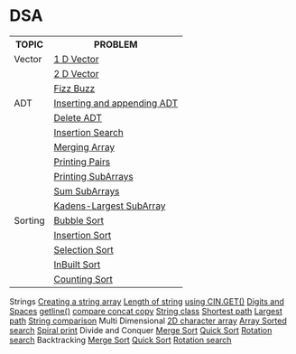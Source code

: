 # DSA

<table>
  <tr>
    <th>TOPIC</th>
    <th>PROBLEM</th>
  </tr> 
  <tr>
    <td>Vector</td>
    <td><a href="https://github.com/ishikkkkaaaa/DSA/blob/main/01%20Arrays%20and%20Vector/01-vector.cpp">1 D Vector</a></td>
  </tr>
   <tr>
    <td></td>
    <td><a href="https://github.com/ishikkkkaaaa/DSA/blob/main/01%20Arrays%20and%20Vector/02-2dVector.cpp">2 D Vector</a></td>
  </tr>
  <tr>
    <td></td>
    <td><a href="https://github.com/ishikkkkaaaa/DSA/blob/main/01%20Arrays%20and%20Vector/FizzBuzz.cpp">Fizz Buzz</a></td>
  </tr>

<!-- 2 -->

<tr>
    <td>ADT</td>
    <td><a href="">Inserting and appending ADT</a></td>
  </tr>
   <tr>
    <td></td>
    <td><a href="">Delete ADT</a></td>
  </tr>
  <tr>
    <td></td>
    <td><a href="">Insertion Search</a></td>
  </tr>
  <tr>
    <td></td>
    <td><a href="">Merging Array</a></td>
  </tr>
  <tr>
    <td></td>
    <td><a href="">Printing Pairs</a></td>
  </tr>
  <tr>
    <td></td>
    <td><a href="">Printing SubArrays</a></td>
  </tr>
    <td></td>
    <td><a href="">Sum SubArrays</a></td>
  </tr>
  </tr>
    <td></td>
    <td><a href="">Kadens-Largest SubArray</a></td>
  </tr>
     
  <!-- 3 -->

<tr>
    <td>Sorting</td>
    <td><a href="">Bubble Sort</a></td>
  </tr>
   <tr>
    <td></td>
    <td><a href="">Insertion Sort</a></td>
  </tr>
  <tr>
    <td></td>
    <td><a href="">Selection Sort</a></td>
  </tr>
  <tr>
    <td></td>
    <td><a href="">InBuilt Sort</a></td>
  </tr>
    <tr>
    <td></td>
    <td><a href="">Counting Sort</a></td>
  </tr>
</table>

  <!-- 4 -->

<tr>
    <td>Strings</td>
    <td><a href="">Creating a string array</a></td>
  </tr>
   <tr>
    <td></td>
    <td><a href="">Length of string</a></td>
  </tr>
  <tr>
    <td></td>
    <td><a href="">using CIN.GET()</a></td>
  </tr>
  <tr>
    <td></td>
    <td><a href="">Digits and Spaces</a></td>
  </tr>
    <tr>
    <td></td>
    <td><a href="">getline()</a></td>
  </tr>
      <tr>
    <td></td>
    <td><a href="">compare concat copy</a></td>
  </tr>
        <tr>
    <td></td>
    <td><a href="">String class</a></td>
  </tr>
    </tr>
        <tr>
    <td></td>
    <td><a href="">Shortest path</a></td>
  </tr>
     </tr>
        <tr>
    <td></td>
    <td><a href="">Largest path</a></td>
  </tr>
       </tr>
        <tr>
    <td></td>
    <td><a href="">String comparison</a></td>
  </tr>

  <!-- 5 -->

<tr>
    <td>Multi Dimensional</td>
    <td><a href="">2D character array</a></td>
  </tr>
  <tr>
    <td></td>
    <td><a href="">Array Sorted search</a></td>
  </tr>
  <tr>
    <td></td>
    <td><a href="">Spiral print</a></td>
  </tr>
</tr>
     

  <!-- 6 -->

<tr>
    <td>Divide and Conquer</td>
    <td><a href="">Merge Sort</a></td>
  </tr>
  <tr>
    <td></td>
    <td><a href="">Quick Sort</a></td>
  </tr>
  <tr>
    <td></td>
    <td><a href="">Rotation search</a></td>
  </tr>
</tr>
  
  <!-- 7 -->
  <tr>
    <td>Backtracking</td>
    <td><a href="">Merge Sort</a></td>
  </tr>
  <tr>
    <td></td>
    <td><a href="">Quick Sort</a></td>
  </tr>
  <tr>
    <td></td>
    <td><a href="">Rotation search</a></td>
  </tr>
</tr>
</table>
